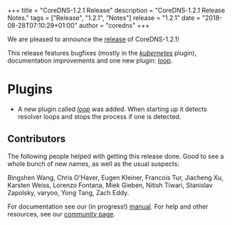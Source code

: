 +++
title = "CoreDNS-1.2.1 Release"
description = "CoreDNS-1.2.1 Release Notes."
tags = ["Release", "1.2.1", "Notes"]
release = "1.2.1"
date = "2018-08-28T07:10:29+01:00"
author = "coredns"
+++

We are pleased to announce the [release](https://github.com/inverse-inc/packetfence/go/coredns/releases/tag/v1.2.1) of
CoreDNS-1.2.1!

This release features bugfixes (mostly in the [*kubernetes*](/plugins/kubernetes) plugin),
documentation improvements and one new plugin: [*loop*](/plugins/loop).

# Plugins

* A new plugin called [*loop*](/plugins/loop) was added. When starting up it detects resolver loops
  and stops the process if one is detected.

## Contributors

The following people helped with getting this release done. Good to see a whole bunch of new names,
as well as the usual suspects:

Bingshen Wang,
Chris O'Haver,
Eugen Kleiner,
Francois Tur,
Jiacheng Xu,
Karsten Weiss,
Lorenzo Fontana,
Miek Gieben,
Nitish Tiwari,
Stanislav Zapolsky,
varyoo,
Yong Tang,
Zach Eddy.

For documentation see our (in progress!) [manual](/manual). For help and other resources, see our
[community page](https://coredns.io/community/).
